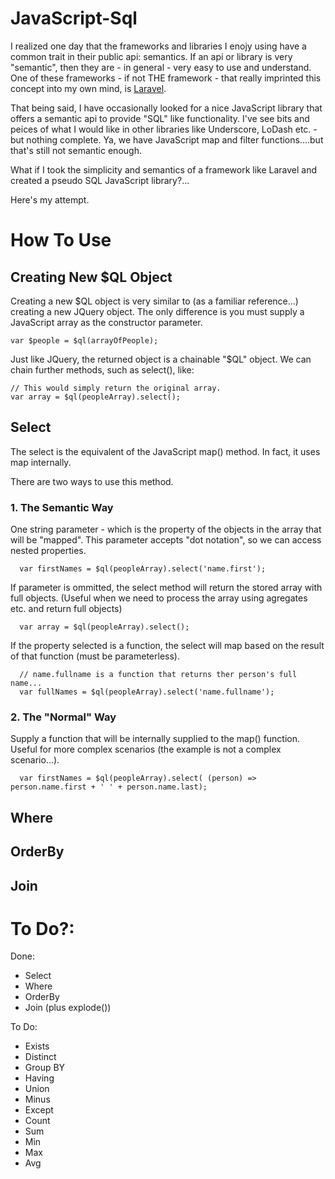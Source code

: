 # JavaScript-Sql

I realized one day that the frameworks and libraries I enojy using have a common trait in their public api: semantics. If an api or library is very "semantic", then they are - in general - very easy to use and understand. One of these frameworks - if not THE framework - that really imprinted this concept into my own mind, is [Laravel](https://laravel.com/).

That being said, I have occasionally looked for a nice JavaScript library that offers a semantic api to provide "SQL" like functionality. I've see bits and peices of what I would like in other libraries like Underscore, LoDash etc. - but nothing complete. Ya, we have JavaScript map and filter functions....but that's still not semantic enough.

What if I took the simplicity and semantics of a framework like Laravel and created a pseudo SQL JavaScript library?...

Here's my attempt.

# How To Use

## Creating New $QL Object
Creating a new $QL object is very similar to (as a familiar reference...) creating a new JQuery object. The only difference is you must supply a JavaScript array as the constructor parameter. 

```
var $people = $ql(arrayOfPeople);
```

Just like JQuery, the returned object is a chainable "$QL" object. We can chain further methods, such as select(), like:

```
// This would simply return the original array.
var array = $ql(peopleArray).select();
```

## Select

The select is the equivalent of the JavaScript map() method. In fact, it uses map internally. 

There are two ways to use this method.

### 1. The Semantic Way
One string parameter - which is the property of the objects in the array that will be "mapped".
This parameter accepts "dot notation", so we can access nested properties.

```
  var firstNames = $ql(peopleArray).select('name.first');
```

If parameter is ommitted, the select method will return the stored array with full objects. (Useful when we need to process the array using agregates etc. and return full objects)

```
  var array = $ql(peopleArray).select();
```

If the property selected is a function, the select will map based on the result of that function (must be parameterless).

```
  // name.fullname is a function that returns ther person's full name...
  var fullNames = $ql(peopleArray).select('name.fullname');
```


### 2. The "Normal" Way
Supply a function that will be internally supplied to the map() function. Useful for more complex scenarios (the example is not a complex scenario...).

```
  var firstNames = $ql(peopleArray).select( (person) => person.name.first + ' ' + person.name.last);
```

## Where

## OrderBy

## Join


# To Do?:

Done:
+ Select
+ Where
+ OrderBy
+ Join (plus explode())

To Do: 
+ Exists
+ Distinct
+ Group BY
+ Having
+ Union
+ Minus
+ Except
+ Count
+ Sum
+ Min
+ Max
+ Avg
